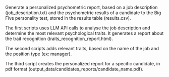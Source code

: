 Generate a personalized psychometric report, based on a job description (job_description.txt) and the psychometric results of a candidate to the Big Five personality test, stored in the results table (results.csv).

The first scripts uses LLM API calls to analyse the job description and determine the most relevant psychological traits.
It generates a report about the trait recognition (traits_recognition_report.html).

The second scripts adds relevant traits, based on the name of the job and the position type (ex: manager).

The third script creates the personalized report for a specific candidate, in pdf format (output_data/candidates_reports/candidate_name.pdf).
